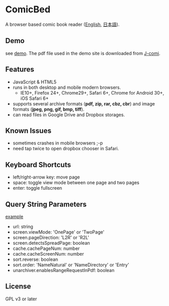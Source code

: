 # ComicBed
A browser based comic book reader ([English](https://github.com/seikichi/comicbed/blob/master/README.md), [日本語](https://github.com/seikichi/comicbed/blob/master/README.ja.md)).

## Demo
see [demo](http://seikichi.github.io/comicbed/#?url=comicbed/LH01_hq.pdf&screen.viewMode=TwoPage&screen.pageDirection=R2L). The pdf file used in the demo site is downloaded from [J-comi](http://www.j-comi.jp/book/comic/1).

## Features
+ JavaScript & HTML5
+ runs in both desktop and mobile modern browsers.
  + IE10+, Firefox 24+, Chrome29+, Safari 6+, Chrome for Android 30+, iOS Safari 6+
+ supports several archive formats (**pdf, zip, rar, cbz, cbr**) and image formats (**jpeg, png, gif, bmp, tiff**).
+ can read files in Google Drive and Dropbox storages.

## Known Issues
+ sometimes crashes in mobile browsers ;-p
+ need tap twice to open dropbox chooser in Safari.

## Keyboard Shortcuts
+ left/right-arrow key: move page
+ space: toggle view mode between one page and two pages
+ enter: toggle fullscreen

## Query String Parameters
[example](http://seikichi.github.io/comicbed/#?url=comicbed/LH01_hq.pdf&screen.viewMode=TwoPage&screen.pageDirection=R2L)

+ url: string
+ screen.viewMode: 'OnePage' or 'TwoPage'
+ screen.pageDirection: 'L2R' or 'R2L'
+ screen.detectsSpreadPage: boolean
+ cache.cachePageNum: number
+ cache.cacheScreenNum: number
+ sort.reverse: boolean
+ sort.order: 'NameNatural' or 'NameDirectory' or 'Entry'
+ unarchiver.enablesRangeRequestInPdf: boolean

## License
GPL v3 or later
